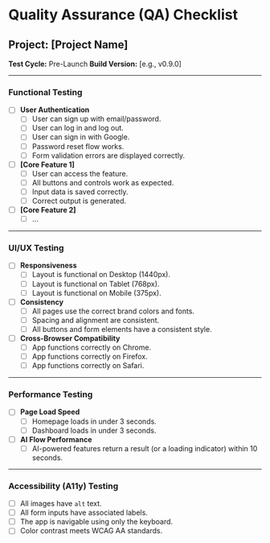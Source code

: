 
# Quality Assurance (QA) Checklist

## Project: [Project Name]
**Test Cycle:** Pre-Launch
**Build Version:** [e.g., v0.9.0]

---

### Functional Testing
- [ ] **User Authentication**
  - [ ] User can sign up with email/password.
  - [ ] User can log in and log out.
  - [ ] User can sign in with Google.
  - [ ] Password reset flow works.
  - [ ] Form validation errors are displayed correctly.
- [ ] **[Core Feature 1]**
  - [ ] User can access the feature.
  - [ ] All buttons and controls work as expected.
  - [ ] Input data is saved correctly.
  - [ ] Correct output is generated.
- [ ] **[Core Feature 2]**
  - [ ] ...

---

### UI/UX Testing
- [ ] **Responsiveness**
  - [ ] Layout is functional on Desktop (1440px).
  - [ ] Layout is functional on Tablet (768px).
  - [ ] Layout is functional on Mobile (375px).
- [ ] **Consistency**
  - [ ] All pages use the correct brand colors and fonts.
  - [ ] Spacing and alignment are consistent.
  - [ ] All buttons and form elements have a consistent style.
- [ ] **Cross-Browser Compatibility**
  - [ ] App functions correctly on Chrome.
  - [ ] App functions correctly on Firefox.
  - [ ] App functions correctly on Safari.

---

### Performance Testing
- [ ] **Page Load Speed**
  - [ ] Homepage loads in under 3 seconds.
  - [ ] Dashboard loads in under 3 seconds.
- [ ] **AI Flow Performance**
  - [ ] AI-powered features return a result (or a loading indicator) within 10 seconds.

---

### Accessibility (A11y) Testing
- [ ] All images have `alt` text.
- [ ] All form inputs have associated labels.
- [ ] The app is navigable using only the keyboard.
- [ ] Color contrast meets WCAG AA standards.
